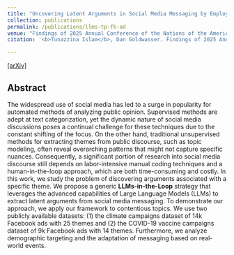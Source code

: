 ```yaml
---
title: "Uncovering Latent Arguments in Social Media Messaging by Employing LLMs-in-the-Loop Strategy"
collection: publications
permalink: /publications/llms-tp-fb-ad
venue: "Findings of 2025 Annual Conference of the Nations of the Americas Chapter of the ACL (NAACL 2025)"
citation: '<b>Tunazzina Islam</b>, Dan Goldwasser. Findings of 2025 Annual Conference of the Nations of the Americas Chapter of the ACL (NAACL 2025).'

---
```

[[arXiv]](https://arxiv.org/pdf/2404.10259.pdf)

## Abstract
The widespread use of social media has led to a surge in popularity for automated methods of analyzing public opinion. Supervised methods are adept at text categorization, yet the dynamic nature of social media discussions poses a continual challenge for these techniques due to the constant shifting of the focus. On the other hand, traditional unsupervised methods for extracting themes from public discourse, such as topic modeling, often reveal overarching patterns that might not capture specific nuances. Consequently, a significant portion of research into social media discourse still depends on labor-intensive manual coding techniques and a human-in-the-loop approach, which are both time-consuming and costly. In this work, we study the problem of discovering arguments associated with a specific theme. We propose a generic **LLMs-in-the-Loop** strategy that leverages the advanced capabilities of Large Language Models (LLMs) to extract latent arguments from social media messaging. To demonstrate our approach, we apply our framework to contentious topics. We use two publicly available datasets: (1) the climate campaigns dataset of 14k Facebook ads with 25 themes and (2) the COVID-19 vaccine campaigns dataset of 9k Facebook ads with 14 themes. Furthermore, we analyze demographic targeting and the adaptation of messaging based on real-world events.


